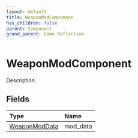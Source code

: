 ```yaml
---
layout: default
title: WeaponModComponent
has_children: false
parent: Component
grand_parent: Game Reflection
---
```

# WeaponModComponent
Description 

## Fields
| Type | Name |
|:-------------|:--------------|
| [WeaponModData](/game-reflection/classes/weapon_mod_data.md) | mod_data |

